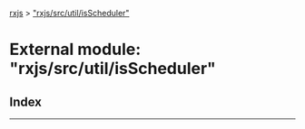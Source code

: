 [rxjs](../README.md) > ["rxjs/src/util/isScheduler"](../modules/_rxjs_src_util_isscheduler_.md)

# External module: "rxjs/src/util/isScheduler"

## Index

---

